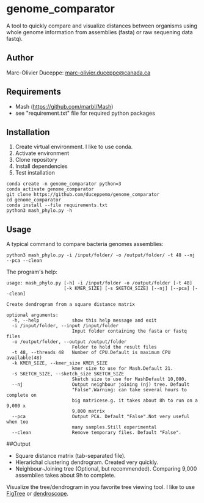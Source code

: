 # genome_comparator
A tool to quickly compare and visualize distances between organisms using whole genome information from assemblies
(fasta) or raw sequening data fastq).


## Author
Marc-Olivier Duceppe: marc-olivier.duceppe@canada.ca

## Requirements
* Mash (https://github.com/marbl/Mash)
* see "requirement.txt" file for required python packages

## Installation
1. Create virtual environment. I like to use conda.
2. Activate environment
3. Clone repository
4. Install dependencies
5. Test installation
```
conda create -n genome_comparator python=3
conda activate genome_comparator
git clone https://github.com/duceppemo/genome_comparator
cd genome_comparator
conda install --file requirements.txt
python3 mash_phylo.py -h
```

## Usage
A typical command to compare bacteria genomes assemblies:
```
python3 mash_phylo.py -i /input/folder/ -o /output/folder/ -t 48 --nj --pca --clean
```
The program's help:
```
usage: mash_phylo.py [-h] -i /input/folder -o /output/folder [-t 48]
                     [-k KMER_SIZE] [-s SKETCH_SIZE] [--nj] [--pca] [--clean]

Create dendrogram from a square distance matrix

optional arguments:
  -h, --help            show this help message and exit
  -i /input/folder, --input /input/folder
                        Input folder containing the fasta or fastq files
  -o /output/folder, --output /output/folder
                        Folder to hold the result files
  -t 48, --threads 48   Number of CPU.Default is maximum CPU available(48)
  -k KMER_SIZE, --kmer_size KMER_SIZE
                        kmer size to use for Mash.Default 21.
  -s SKETCH_SIZE, --sketch_size SKETCH_SIZE
                        Sketch size to use for MashDefault 10,000.
  --nj                  Output neighbour joining (nj) tree. Default
                        "False".Warning: can take several hours to complete on
                        big matricese.g. it takes about 8h to run on a 9,000 x
                        9,000 matrix
  --pca                 Output PCA. Default "False".Not very useful when too
                        many samples.Still experimental
  --clean               Remove temporary files. Default "False".
```

##Output

* Square distance matrix (tab-separated file).
* Hierarichal clustering dendrogram. Created very quickly.
* Neighbour-Joining tree (Optional, but recommended). Comparing 9,000 assemblies takes about 9h to complete.

Visualize the tree/dendrogram in you favorite tree viewing tool. I like to use 
[FigTree](http://tree.bio.ed.ac.uk/software/figtree/) or 
[dendroscope](http://ab.inf.uni-tuebingen.de/software/dendroscope/welcome.html).

